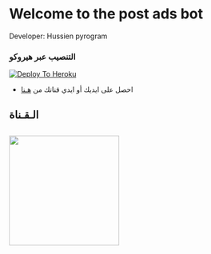 # Welcome to the post ads bot

Developer: Hussien pyrogram

### التنصيب عبر هيروكو ##
[![Deploy To Heroku](https://www.herokucdn.com/deploy/button.svg)](https://heroku.com/deploy?template=https://github.com/SS7SS/post-ads)
- احصل على ايديك أو ايدي قناتك من  [هـنا](https://t.me/myidbot)    

## الـقـناة ##
   <a href="https://t.me/Z_X_M"><img src="https://img.shields.io/badge/Source%20Dev%3F-here-inactive?&style=plastic?&logo=telegram" width=220px></a></p>
 - 

